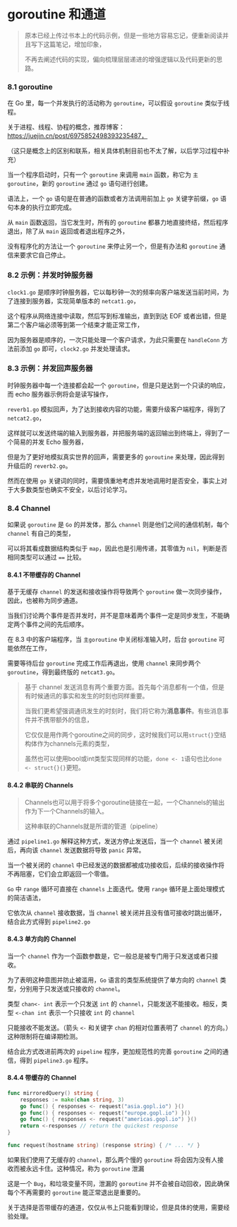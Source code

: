 # goroutine 和通道

> 原本已经上传过书本上的代码示例，但是一些地方容易忘记，便重新阅读并且写下这篇笔记，增加印象，
>
> 不再去阐述代码的实现，偏向梳理层层递进的增强逻辑以及代码更新的思路。

### 8.1 goroutine

在 Go 里，每一个并发执行的活动称为 `goroutine`，可以假设 `goroutine` 类似于线程。

关于进程、线程、协程的概念，推荐博客：https://juejin.cn/post/6975852498393235487，

（这只是概念上的区别和联系，相关具体机制目前也不太了解，以后学习过程中补充）

当一个程序启动时，只有一个 `goroutine` 来调用 `main` 函数，称它为 `主goroutine`，新的 `goroutine` 通过 `go` 语句进行创建。

语法上，一个 `go` 语句是在普通的函数或者方法调用前加上 `go` 关键字前缀，`go` 语句本身的执行立即完成。

从 `main` 函数返回，当它发生时，所有的 `goroutine` 都暴力地直接终结，然后程序退出，除了从 `main` 返回或者退出程序之外，

没有程序化的方法让一个 `goroutine` 来停止另一个，但是有办法和 `goroutine` 通信来要求它自己停止。

### 8.2 示例：并发时钟服务器

`clock1.go` 是顺序时钟服务器，它以每秒钟一次的频率向客户端发送当前时间，为了连接到服务器，实现简单版本的 `netcat1.go`，

这个程序从网络连接中读取，然后写到标准输出，直到到达 EOF 或者出错，但是第二个客户端必须等到第一个结束才能正常工作，

因为服务器是顺序的，一次只能处理一个客户请求，为此只需要在 `handleConn` 方法前添加 `go` 即可，`clock2.go` 并发处理请求。

### 8.3 示例：并发回声服务器

时钟服务器中每一个连接都会起一个 `goroutine`，但是只是达到一个只读的响应，而 echo 服务器示例将会是读写操作，

`reverb1.go` 模拟回声，为了达到接收内容的功能，需要升级客户端程序，得到了 `netcat2.go`，

这样就可以发送终端的输入到服务器，并把服务端的返回输出到终端上，得到了一个简易的并发 Echo 服务器，

但是为了更好地模拟真实世界的回声，需要更多的 `goroutine` 来处理，因此得到升级后的 `reverb2.go`。

然而在使用 `go` 关键词的同时，需要慎重地考虑并发地调用时是否安全，事实上对于大多数类型也确实不安全，以后讨论学习。

### 8.4 Channel

如果说 `goroutine` 是 `Go` 的并发体，那么 `channel` 则是他们之间的通信机制，每个 `channel` 有自己的类型，

可以将其看成数据结构类似于 `map`，因此也是引用传递，其零值为 `nil`，判断是否相同类型可以通过 `==` 比较。

#### 8.4.1 不带缓存的 Channel

基于无缓存 `channel` 的发送和接收操作将导致两个 `goroutine` 做一次同步操作，因此，也被称为同步通道。

当我们讨论两个事件是否并发时，并不是意味着两个事件一定是同步发生，不能确定两个事件之间的先后顺序。

在 8.3 中的客户端程序，当 `主goroutine` 中关闭标准输入时，后台 `goroutine` 可能依然在工作，

需要等待后台 `goroutine` 完成工作后再退出，使用 `channel` 来同步两个 `goroutine`，得到最终版的 `netcat3.go`。

> 基于 channel 发送消息有两个重要方面。首先每个消息都有一个值，但是有时候通讯的事实和发生的时刻也同样重要。
>
> 当我们更希望强调通讯发生的时刻时，我们将它称为**消息事件**。有些消息事件并不携带额外的信息，
>
> 它仅仅是用作两个goroutine之间的同步，这时候我们可以用`struct{}`空结构体作为channels元素的类型，
>
> 虽然也可以使用bool或int类型实现同样的功能，`done <- 1`语句也比`done <- struct{}{}`更短。

#### 8.4.2 串联的 Channels

> Channels也可以用于将多个goroutine链接在一起，一个Channels的输出作为下一个Channels的输入。
>
> 这种串联的Channels就是所谓的管道（pipeline）

通过 `pipeline1.go` 解释这种方式，发送方停止发送后，当一个 `channel` 被关闭后，再向该 `channel` 发送数据将导致 `panic` 异常。

当一个被关闭的 `channel` 中已经发送的数据都被成功接收后，后续的接收操作将不再阻塞，它们会立即返回一个零值。

`Go` 中 `range` 循环可直接在 `channels` 上面迭代。使用 `range` 循环是上面处理模式的简洁语法，

它依次从 `channel` 接收数据，当 `channel` 被关闭并且没有值可接收时跳出循环，结合此方式得到 `pipeline2.go`

#### 8.4.3 单方向的 Channel

当一个 `channel` 作为一个函数参数是，它一般总是被专门用于只发送或者只接收。

为了表明这种意图并防止被滥用，`Go` 语言的类型系统提供了单方向的 `channel` 类型，分别用于只发送或只接收的 `channel`。

类型 `chan<- int` 表示一个只发送 `int` 的 `channel`，只能发送不能接收。相反，类型 `<-chan int` 表示一个只接收 `int` 的 `channel`

只能接收不能发送。（箭头 `<-` 和关键字 `chan` 的相对位置表明了 `channel` 的方向。）这种限制将在编译期检测。

结合此方式改进前两次的 `pipeline` 程序，更加规范性的完善 `goroutine` 之间的通信，得到 `pipeline3.go` 程序。

#### 8.4.4 带缓存的 Channel

```go
func mirroredQuery() string {
    responses := make(chan string, 3)
    go func() { responses <- request("asia.gopl.io") }()
    go func() { responses <- request("europe.gopl.io") }()
    go func() { responses <- request("americas.gopl.io") }()
    return <-responses // return the quickest response
}

func request(hostname string) (response string) { /* ... */ }
```

如果我们使用了无缓存的 `channel`，那么两个慢的 `goroutine` 将会因为没有人接收而被永远卡住。这种情况，称为 `goroutine` 泄漏

这是一个 `Bug`，和垃圾变量不同，泄漏的 `goroutine` 并不会被自动回收，因此确保每个不再需要的 `goroutine` 能正常退出是重要的。

关于选择是否带缓存的通道，仅仅从书上只能看到理论，但是具体的使用，需要经验处理。